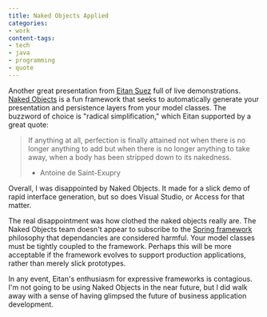 ```yaml
---
title: Naked Objects Applied
categories:
- work
content-tags:
- tech
- java
- programming
- quote
---
```


Another great presentation from [Eitan Suez][1] full of live demonstrations. [Naked Objects][2] is a fun framework that seeks to automatically generate your presentation and persistence layers from your model classes. The buzzword of choice is "radical simplification," which Eitan supported by a great quote:

   [1]: http://www.u2d.com/
   [2]: http://www.nakedobjects.org/

> If anything at all, perfection is finally attained not when there is no longer anything to add but when there is no longer anything to take away, when a body has been stripped down to its nakedness.
> - Antoine de Saint-Exupry

Overall, I was disappointed by Naked Objects. It made for a slick demo of rapid interface generation, but so does Visual Studio, or Access for that matter.

The real disappointment was how clothed the naked objects really are. The Naked Objects team doesn't appear to subscribe to the [Spring framework][4] philosophy that dependancies are considered harmful.  Your model classes must be tightly coupled to the framework.  Perhaps this will be more acceptable if the framework evolves to support production applications, rather than merely slick prototypes.

In any event, Eitan's enthusiasm for expressive frameworks is contagious. I'm not going to be using Naked Objects in the near future, but I did walk away with a sense of having glimpsed the future of business application development.

   [4]: http://www.springsource.org/
